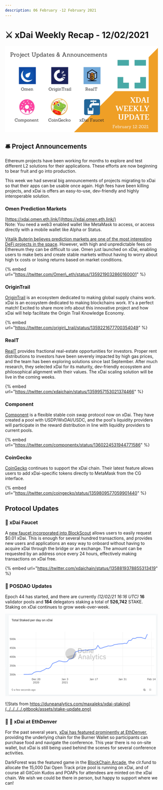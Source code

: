 ```yaml
---
description: 06 February -12 February 2021
---
```


# ⚔️ xDai Weekly Recap - 12/02/2021

![](../../../../.gitbook/assets/green-and-black-modern-sales-marketing-presentation%20%2833%29.png)

## 🛎 Project Announcements

Ethereum projects have been working for months to explore and test different L2 solutions for their applications. These efforts are now beginning to bear fruit and go into production. 

This week we had several big announcements of projects migrating to xDai so that their apps can be usable once again. High fees have been killing projects, and xDai is offers an easy-to-use, dev-friendly and highly interoperable solution.

### Omen Prediction Markets

[https://xdai.omen.eth.link/](https://xdai.omen.eth.link/)  
Note: You need a web3 enabled wallet like MetaMask to access, or access directly with a mobile wallet like Alpha or Status.

[Vitalik Buterin believes prediction markets are one of the most interesting DeFi projects in the space](https://twitter.com/VitalikButerin/status/1323509905483988992?ref_src=twsrc%5Etfw%7Ctwcamp%5Etweetembed%7Ctwterm%5E1323509905483988992%7Ctwgr%5E%7Ctwcon%5Es1_c10&ref_url=https%3A%2F%2Fdefiye.com%2F2020%2F11%2Fvitalik-buterin-prediction-markets-are-underrated-in-the-defi-market%2F).  However, with high and unpredictable fees on Ethereum they can be difficult to use. Omen just launched on xDai, enabling users to make bets and create stable markets without having to worry about high tx costs or losing returns based on market conditions.

{% embed url="https://twitter.com/Omen\_eth/status/1359219032860160001" %}

### OriginTrail

[OriginTrail](https://origintrail.io/) is an ecosystem dedicated to making global supply chains work. xDai is an ecosystem dedicated to making blockchains work. It's a perfect match! Excited to share more info about this innovative project and how xDai will help facilitate the Origin Trail Knowledge Economy.

{% embed url="https://twitter.com/origin\_trail/status/1359221677700354049" %}

### RealT

[RealT](https://realt.co/) provides fractional real-estate opportunities for investors. Proper rent distributions to investors have been severely impacted by high gas prices, and the team has been exploring solutions since last September. After much research, they selected xDai for its maturity, dev-friendly ecosystem and philosophical alignment with their values. The xDai scaling solution will be live in the coming weeks.

{% embed url="https://twitter.com/xdaichain/status/1359957153021374466" %}

### Component

[Component](https://component.finance/) is a flexible stable coin swap protocol now on xDai. They have created a pool with USDP/WxDAI/USDC, and the pool's liquidity providers will participate in the reward distribution in line with liquidity providers to current pools. 

{% embed url="https://twitter.com/componentx/status/1360224531944771586" %}

### CoinGecko

[CoinGecko](https://www.coingecko.com/en/coins/xdai-stake) continues to support the xDai chain. Their latest feature allows users to add xDai-specific tokens directly to MetaMask from the CG interface.

{% embed url="https://twitter.com/coingecko/status/1359809577059901440" %}

## Protocol Updates

### 🚰 xDai Faucet

A [new faucet incorporated into BlockScout](https://blockscout.com/xdai/mainnet/faucet) allows users to easily request $0.01 xDai. This is enough for several hundred transactions, and provides new users and applications an easy way to onboard without having to acquire xDai through the bridge or an exchange. The amount can be requested by an address once every 24 hours, effectively making transactions on xDai free.

{% embed url="https://twitter.com/xdaichain/status/1358819378855313419" %}

### 🥩 POSDAO Updates

Epoch 44 has started, and there are currently _\(12/02/21 16:16 UTC\)_ **16** validator pools and **184** delegators staking a total of **526,742** STAKE. Staking on xDai continues to grow week-over-week.

![](../../../../.gitbook/assets/stake-on-xdai1.png)

![Stats from https://duneanalytics.com/maxaleks/xdai-staking](../../../../.gitbook/assets/stake-update.png)

### 🐃 🦄 xDai at EthDenver

For the past several years, [xDai has featured prominently at EthDenver](../../../use-cases/cryptocurrency-for-events-and-conferences/ethdenver-2020-xdai-and-burner-wallet-recap.md), providing the underlying chain for the Burner Wallet so participants can purchase food and navigate the conference. This year there is no on-site wallet, but xDai is still being used behind the scenes for several conference activities. 

DarkForest was the featured game in the [BlockChain Arcade](https://www.ethdenver.com/arcade), the clr.fund to allocate the 15,000 Dai Open Track prize pool is running on xDai, and of course all GitCoin Kudos and POAPs for attendees are minted on the xDai chain. We wish we could be there in person, but happy to support where we can! 

 





